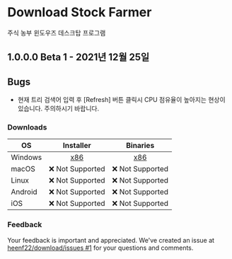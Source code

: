 # Download Stock Farmer

주식 농부 윈도우즈 데스크탑 프로그램

## 1.0.0.0 Beta 1 - 2021년 12월 25일

## Bugs

* 현재 트리 검색어 입력 후 [Refresh] 버튼 클릭시 CPU 점유율이 높아지는 현상이 있습니다. 주의하시기 바랍니다.

### Downloads

| OS        | Installer | Binaries |
| --------- | :-------: | :------: |
| Windows   | [x86][setup-gtools-stockfarmer-1.0.0.0-alpha1.exe] | [x86][setup-gtools-stockfarmer-1.0.0.0-beta1.zip] |
| macOS     | ❌ Not Supported | ❌ Not Supported |
| Linux     | ❌ Not Supported | ❌ Not Supported |
| Android   | ❌ Not Supported | ❌ Not Supported |
| iOS       | ❌ Not Supported | ❌ Not Supported |

### Feedback

Your feedback is important and appreciated. We've created an issue at [heenf22/download/issues #1](https://github.com/heenf22/download/issues/1) for your questions and comments.

[//]: # ( Download link )
[setup-gtools-stockfarmer-1.0.0.0-alpha1.exe]: https://github.com/heenf22/download/blob/main/stockfarmer/alpha/setup-gtools-stockfarmer-1.0.0.0-alpha1.exe
[setup-gtools-stockfarmer-1.0.0.0-beta1.exe]: https://github.com/heenf22/download/blob/main/stockfarmer/beta/setup-gtools-stockfarmer-1.0.0.0-beta1.exe
[setup-gtools-stockfarmer-1.0.0.0-beta1.zip]: https://github.com/heenf22/download/tree/main/stockfarmer/beta/setup-gtools-stockfarmer-1.0.0.0-beta1.zip
